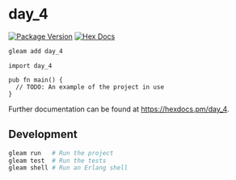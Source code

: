 # day_4

[![Package Version](https://img.shields.io/hexpm/v/day_4)](https://hex.pm/packages/day_4)
[![Hex Docs](https://img.shields.io/badge/hex-docs-ffaff3)](https://hexdocs.pm/day_4/)

```sh
gleam add day_4
```
```gleam
import day_4

pub fn main() {
  // TODO: An example of the project in use
}
```

Further documentation can be found at <https://hexdocs.pm/day_4>.

## Development

```sh
gleam run   # Run the project
gleam test  # Run the tests
gleam shell # Run an Erlang shell
```
